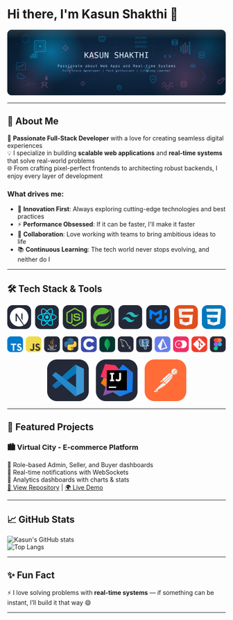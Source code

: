 # Hi there, I'm Kasun Shakthi 👋



<p align="center">
  <img src="./assets/glass-banner.svg" alt="Kasun Shakthi — Liquid Glass Banner" />
</p>

---

## 🌟 About Me

🎯 **Passionate Full-Stack Developer** with a love for creating seamless digital experiences  
💡 I specialize in building **scalable web applications** and **real-time systems** that solve real-world problems  
🌐 From crafting pixel-perfect frontends to architecting robust backends, I enjoy every layer of development

### What drives me:

- 🚀 **Innovation First**: Always exploring cutting-edge technologies and best practices
- ⚡ **Performance Obsessed**: If it can be faster, I'll make it faster
- 🤝 **Collaboration**: Love working with teams to bring ambitious ideas to life
- 📚 **Continuous Learning**: The tech world never stops evolving, and neither do I

---

## 🛠️ Tech Stack & Tools

<p align="center">
  <img src="./assets/framwork-grid.svg" alt="Kasun Shakthi — Liquid Glass Banner" />
</p>
<p align="center">
  <img src="./assets/icon-grid.svg" alt="Kasun Shakthi — Liquid Glass Banner" />
</p>
<p align="center">
  <img src="./assets/ides-grid.svg" alt="Kasun Shakthi — Liquid Glass Banner" />
</p>

---

## 📌 Featured Projects

### 🏙️ Virtual City - E-commerce Platform

🔹 Role-based Admin, Seller, and Buyer dashboards  
🔹 Real-time notifications with WebSockets  
🔹 Analytics dashboards with charts & stats  
[🔗 View Repository](https://github.com/your-repo-link) | [🌍 Live Demo](https://your-live-demo-link)

---

## 📈 GitHub Stats

![Kasun's GitHub stats](https://github-readme-stats.vercel.app/api?username=WIZARDKK&show_icons=true&theme=radical)  
![Top Langs](https://github-readme-stats.vercel.app/api/top-langs/?username=WIZARDKK&layout=compact&theme=radical)

---

## ✨ Fun Fact

⚡ I love solving problems with **real-time systems** — if something can be instant, I’ll build it that way 😄

---
